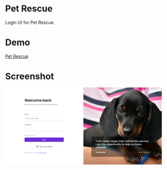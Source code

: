# Pet Rescue

Login UI for Pet Rescue.

# Demo

[Pet Rescue](https://petrescue.behonbaker.com)

# Screenshot

![Home Page](/screenshot.PNG)
